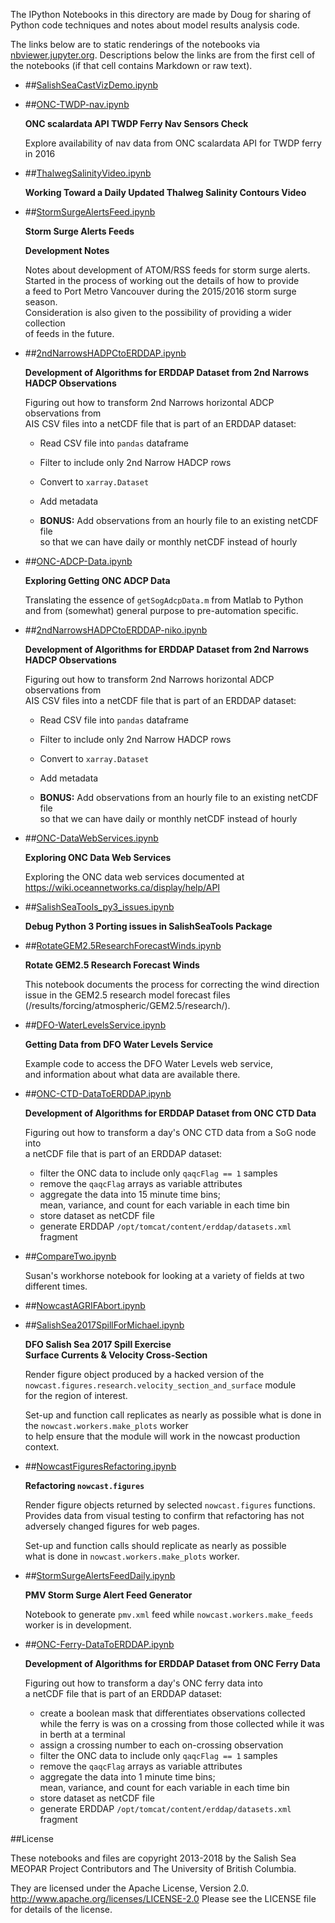 The IPython Notebooks in this directory are made by Doug for
sharing of Python code techniques and notes about model results analysis
code.

The links below are to static renderings of the notebooks via
[nbviewer.jupyter.org](http://nbviewer.jupyter.org/).
Descriptions below the links are from the first cell of the notebooks
(if that cell contains Markdown or raw text).

* ##[SalishSeaCastVizDemo.ipynb](http://nbviewer.jupyter.org/urls/bitbucket.org/salishsea/analysis-doug/raw/tip/notebooks/SalishSeaCastVizDemo.ipynb)  
    
* ##[ONC-TWDP-nav.ipynb](http://nbviewer.jupyter.org/urls/bitbucket.org/salishsea/analysis-doug/raw/tip/notebooks/ONC-TWDP-nav.ipynb)  
    
    **ONC scalardata API TWDP Ferry Nav Sensors Check**  
      
    Explore availability of nav data from ONC scalardata API for TWDP ferry in 2016  

* ##[ThalwegSalinityVideo.ipynb](http://nbviewer.jupyter.org/urls/bitbucket.org/salishsea/analysis-doug/raw/tip/notebooks/ThalwegSalinityVideo.ipynb)  
    
    **Working Toward a Daily Updated Thalweg Salinity Contours Video**  

* ##[StormSurgeAlertsFeed.ipynb](http://nbviewer.jupyter.org/urls/bitbucket.org/salishsea/analysis-doug/raw/tip/notebooks/StormSurgeAlertsFeed.ipynb)  
    
    **Storm Surge Alerts Feeds**  
      
    **Development Notes**  
      
    Notes about development of ATOM/RSS feeds for storm surge alerts.  
    Started in the process of working out the details of how to provide  
    a feed to Port Metro Vancouver during the 2015/2016 storm surge season.  
    Consideration is also given to the possibility of providing a wider collection  
    of feeds in the future.  

* ##[2ndNarrowsHADPCtoERDDAP.ipynb](http://nbviewer.jupyter.org/urls/bitbucket.org/salishsea/analysis-doug/raw/tip/notebooks/2ndNarrowsHADPCtoERDDAP.ipynb)  
    
    **Development of Algorithms for ERDDAP Dataset from 2nd Narrows HADCP Observations**  
      
    Figuring out how to transform 2nd Narrows horizontal ADCP observations from  
    AIS CSV files into a netCDF file that is part of an ERDDAP dataset:  
      
    * Read CSV file into `pandas` dataframe  
    * Filter to include only 2nd Narrow HADCP rows  
    * Convert to `xarray.Dataset`  
    * Add metadata  
      
    * **BONUS:** Add observations from an hourly file to an existing netCDF file  
    so that we can have daily or monthly netCDF instead of hourly  

* ##[ONC-ADCP-Data.ipynb](http://nbviewer.jupyter.org/urls/bitbucket.org/salishsea/analysis-doug/raw/tip/notebooks/ONC-ADCP-Data.ipynb)  
    
    **Exploring Getting ONC ADCP Data**  
      
    Translating the essence of `getSogAdcpData.m` from Matlab to Python  
    and from (somewhat) general purpose to pre-automation specific.  

* ##[2ndNarrowsHADPCtoERDDAP-niko.ipynb](http://nbviewer.jupyter.org/urls/bitbucket.org/salishsea/analysis-doug/raw/tip/notebooks/2ndNarrowsHADPCtoERDDAP-niko.ipynb)  
    
    **Development of Algorithms for ERDDAP Dataset from 2nd Narrows HADCP Observations**  
      
    Figuring out how to transform 2nd Narrows horizontal ADCP observations from  
    AIS CSV files into a netCDF file that is part of an ERDDAP dataset:  
      
    * Read CSV file into `pandas` dataframe  
    * Filter to include only 2nd Narrow HADCP rows  
    * Convert to `xarray.Dataset`  
    * Add metadata  
      
    * **BONUS:** Add observations from an hourly file to an existing netCDF file  
    so that we can have daily or monthly netCDF instead of hourly  

* ##[ONC-DataWebServices.ipynb](http://nbviewer.jupyter.org/urls/bitbucket.org/salishsea/analysis-doug/raw/tip/notebooks/ONC-DataWebServices.ipynb)  
    
    **Exploring ONC Data Web Services**  
      
    Exploring the ONC data web services documented at https://wiki.oceannetworks.ca/display/help/API  

* ##[SalishSeaTools_py3_issues.ipynb](http://nbviewer.jupyter.org/urls/bitbucket.org/salishsea/analysis-doug/raw/tip/notebooks/SalishSeaTools_py3_issues.ipynb)  
    
    **Debug Python 3 Porting issues in SalishSeaTools Package**  

* ##[RotateGEM2.5ResearchForecastWinds.ipynb](http://nbviewer.jupyter.org/urls/bitbucket.org/salishsea/analysis-doug/raw/tip/notebooks/RotateGEM2.5ResearchForecastWinds.ipynb)  
    
    **Rotate GEM2.5 Research Forecast Winds**  
      
    This notebook documents the process for correcting the wind direction  
    issue in the GEM2.5 research model forecast files  
    (/results/forcing/atmospheric/GEM2.5/research/).  
      


* ##[DFO-WaterLevelsService.ipynb](http://nbviewer.jupyter.org/urls/bitbucket.org/salishsea/analysis-doug/raw/tip/notebooks/DFO-WaterLevelsService.ipynb)  
    
    **Getting Data from DFO Water Levels Service**  
      
    Example code to access the DFO Water Levels web service,  
    and information about what data are available there.  

* ##[ONC-CTD-DataToERDDAP.ipynb](http://nbviewer.jupyter.org/urls/bitbucket.org/salishsea/analysis-doug/raw/tip/notebooks/ONC-CTD-DataToERDDAP.ipynb)  
    
    **Development of Algorithms for ERDDAP Dataset from ONC CTD Data**  
      
    Figuring out how to transform a day's ONC CTD data from a SoG node into  
    a netCDF file that is part of an ERDDAP dataset:  
      
    * filter the ONC data to include only `qaqcFlag == 1` samples  
    * remove the `qaqcFlag` arrays as variable attributes  
    * aggregate the data into 15 minute time bins;  
    mean, variance, and count for each variable in each time bin  
    * store dataset as netCDF file  
    * generate ERDDAP `/opt/tomcat/content/erddap/datasets.xml` fragment  

* ##[CompareTwo.ipynb](http://nbviewer.jupyter.org/urls/bitbucket.org/salishsea/analysis-doug/raw/tip/notebooks/CompareTwo.ipynb)  
    
    Susan's workhorse notebook for looking at a variety of fields at two different times.  

* ##[NowcastAGRIFAbort.ipynb](http://nbviewer.jupyter.org/urls/bitbucket.org/salishsea/analysis-doug/raw/tip/notebooks/NowcastAGRIFAbort.ipynb)  
    
* ##[SalishSea2017SpillForMichael.ipynb](http://nbviewer.jupyter.org/urls/bitbucket.org/salishsea/analysis-doug/raw/tip/notebooks/SalishSea2017SpillForMichael.ipynb)  
    
    **DFO Salish Sea 2017 Spill Exercise**  
    **Surface Currents & Velocity Cross-Section**  
      
    Render figure object produced by a hacked version of the   
    `nowcast.figures.research.velocity_section_and_surface` module  
    for the region of interest.  
      
    Set-up and function call replicates as nearly as possible what is done in the `nowcast.workers.make_plots` worker  
    to help ensure that the module will work in the nowcast production context.  

* ##[NowcastFiguresRefactoring.ipynb](http://nbviewer.jupyter.org/urls/bitbucket.org/salishsea/analysis-doug/raw/tip/notebooks/NowcastFiguresRefactoring.ipynb)  
    
    **Refactoring `nowcast.figures`**  
      
    Render figure objects returned by selected `nowcast.figures` functions.  
    Provides data from visual testing to confirm that refactoring has not  
    adversely changed figures for web pages.  
      
    Set-up and function calls should replicate as nearly as possible  
    what is done in `nowcast.workers.make_plots` worker.  

* ##[StormSurgeAlertsFeedDaily.ipynb](http://nbviewer.jupyter.org/urls/bitbucket.org/salishsea/analysis-doug/raw/tip/notebooks/StormSurgeAlertsFeedDaily.ipynb)  
    
    **PMV Storm Surge Alert Feed Generator**  
      
    Notebook to generate `pmv.xml` feed while `nowcast.workers.make_feeds`  
    worker is in development.  

* ##[ONC-Ferry-DataToERDDAP.ipynb](http://nbviewer.jupyter.org/urls/bitbucket.org/salishsea/analysis-doug/raw/tip/notebooks/ONC-Ferry-DataToERDDAP.ipynb)  
    
    **Development of Algorithms for ERDDAP Dataset from ONC Ferry Data**  
      
    Figuring out how to transform a day's ONC ferry data into  
    a netCDF file that is part of an ERDDAP dataset:  
      
    * create a boolean mask that differentiates observations collected  
    while the ferry is was on a crossing from those collected while it was  
    in berth at a terminal  
    * assign a crossing number to each on-crossing observation  
    * filter the ONC data to include only `qaqcFlag == 1` samples  
    * remove the `qaqcFlag` arrays as variable attributes  
    * aggregate the data into 1 minute time bins;  
    mean, variance, and count for each variable in each time bin  
    * store dataset as netCDF file  
    * generate ERDDAP `/opt/tomcat/content/erddap/datasets.xml` fragment  


##License

These notebooks and files are copyright 2013-2018
by the Salish Sea MEOPAR Project Contributors
and The University of British Columbia.

They are licensed under the Apache License, Version 2.0.
http://www.apache.org/licenses/LICENSE-2.0
Please see the LICENSE file for details of the license.
